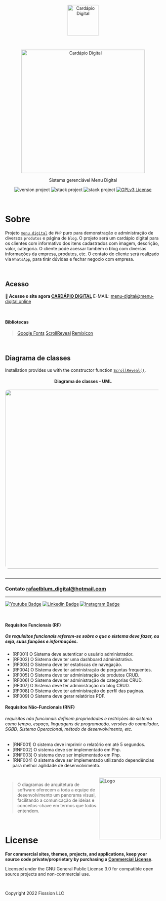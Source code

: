 <p align="center">
	<a href="#"  target="_blank" title="Visit cardápio digital home page">
		<img src="assets/img/logo/logo-cd.png" alt="Cardápio Digital" width="100">
	</a>
</p>
<br>
<p align="center">
	<a href="https://scrollrevealjs.org" title="Visit ScrollReveal home page">
		<img width="400" src="assets/img/logo/logo-cd-md.png" alt="Cardápio Digital">
	</a>
</p>
<p align="center">Sistema gerenciável Menu Digital</p>

<p align="center">
	<img src="https://img.shields.io/badge/version project-2.0-brightgreen" alt="version project">
    <img src="https://img.shields.io/badge/Php-8.2-informational" alt="stack project">
    <img src="https://img.shields.io/static/v1?label=Composer&message=2.5.1&color=brightgreen?style=for-the-badge" alt="stack project">
	<a href="https://opensource.org/licenses/GPL-3.0">
		<img src="https://img.shields.io/badge/license-MIT-blue.svg" alt="GPLv3 License">
	</a>
</p>

<br>

# Sobre

Projeto [`menu digital`](https://www.cardapio-digital.online) de `PHP` puro para demonstração e administração de 
diversos `produtos` e página de `blog`. O projeto será um cardápio digital para os clientes com informativo dos itens cadastrados
com imagem, descrição, valor, categoria. O cliente pode acessar também o blog com diversas informações da empresa, produtos, etc. 
O contato do cliente será realizado via `WhatsApp`, para tirár dúvidas e fechar negocio com empresa.


<br>

## Acesso

**🔎 Acesse o site agora [CARDÁPIO DIGITAL](https://www.cardapio-digital.online)**
E-MAIL: menu-digital@menu-digital.online

<br>

#### Bibliotecas
> <a href="#" target="_blank">Google Fonts</a>
> <a href="#" target="_blank">ScrollReveal</a>
> <a href="#" target="_blank">Remixicon</a> 

<br>

## Diagrama de classes

Installation provides us with the constructor function [`ScrollReveal()`](https://scrollrevealjs.org/api/constructor.html).

<div align="center">
    <h4>Diagrama de classes - UML</h4>
    <img src="diagrama.jpg" width="580" style="border-radius: 10px;">
</div>

<br>

---

### Contato [rafaelblum_digital@hotmail.com](rafaelblum_digital@hotmail.com)

---

[![Youtube Badge](https://img.shields.io/badge/-Youtube-FF0000?style=flat-square&labelColor=FF0000&logo=youtube&logoColor=white&link=https://www.youtube.com/channel/UCMvtn8HZ12Ud-sdkY5KzTog)](https://www.youtube.com/channel/UCMvtn8HZ12Ud-sdkY5KzTog)
[![Linkedin Badge](https://img.shields.io/badge/-LinkedIn-blue?style=flat-square&logo=Linkedin&logoColor=white&link=https://www.linkedin.com/in/rafael-blum-237133114s/)](https://www.linkedin.com/in/rafael-blum-237133114s/)
[![Instagram Badge](https://img.shields.io/badge/-Instagram-violet?style=flat-square&logo=Instagram&logoColor=white&link=https://www.instagram.com/rafablum_/)](https://www.instagram.com/rafablum_/)




<br>


 #### **Requisitos Funcionais (RF)**
 ##### Os requisitos funcionais referem-se sobre o que o sistema deve fazer, ou seja, suas funções e informações.
- [RF001] O Sistema deve autenticar o usuário administrador.
- [RF002] O Sistema deve ter uma dashboard administrativa.
- [RF003] O Sistema deve ter estatiscas de navegação.
- [RF004] O Sistema deve ter administração de perguntas frequentes.
- [RF005] O Sistema deve ter administração de produtos CRUD.
- [RF006] O Sistema deve ter administração de categorias CRUD.
- [RF007] O Sistema deve ter administração do blog CRUD.
- [RF008] O Sistema deve ter administração do perfil das paginas.
- [RF009] O Sistema deve gerar relatórios PDF.

 #### **Requisitos Não-Funcionais (RNF)**
###### requisitos não funcionais definem propriedades e restrições do sistema como tempo, espaço, linguagens de programação, versões do compilador, SGBD, Sistema Operacional, método de desenvolvimento, etc.
- [RNF001] O sistema deve imprimir o relatório em até 5 segundos.
- [RNF002] O sistema deve ser implementado em Php.
- [RNF003] O sistema deve ser implementado em Php.
- [RNF004] O sistema deve ser implementado utilizando dependências para melhor agilidade de desenvolvimento.

<br>

<a href="https://scrollrevealjs.org/pricing/" title="Visit ScrollReveal pricing page">
	<img align="right" height="200" src="assets/img/logo/logo-cd-vertical-sm.png" alt="Logo">
</a>

> O diagramas de arquitetura de software oferecem a toda a equipe de desenvolvimento um panorama visual, facilitando a comunicação de ideias e conceitos-chave em termos que todos entendem.

<br>

# License

**For commercial sites, themes, projects, and applications, keep your source code private/proprietary by purchasing a [Commercial License](https://scrollrevealjs.org/pricing/).**

Licensed under the GNU General Public License 3.0 for compatible open source projects and non-commercial use.

<br>

Copyright 2022 Fisssion LLC








